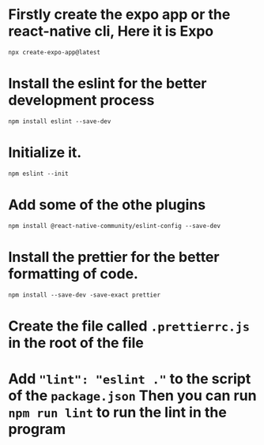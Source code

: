 # Firstly create the expo app or the react-native cli, Here it is Expo

`npx create-expo-app@latest`

# Install the eslint for the better development process

`npm install eslint --save-dev`

# Initialize it.

`npm eslint --init`

# Add some of the othe plugins

`npm install @react-native-community/eslint-config --save-dev`

# Install the prettier for the better formatting of code.

`npm install --save-dev -save-exact prettier`

# Create the file called `.prettierrc.js` in the root of the file

# Add `"lint": "eslint ."` to the script of the `package.json` Then you can run `npm run lint` to run the lint in the program
